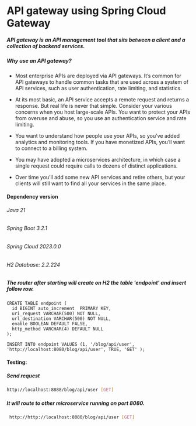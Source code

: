 # API gateway using Spring Cloud Gateway 

##### API gateway is an API management tool that sits between a client and a collection of backend services.
##### Why use an API gateway? 
- Most enterprise APIs are deployed via API gateways. It’s common for API gateways to handle common tasks that are used across a system of API services, such as user authentication, rate limiting, and statistics.

- At its most basic, an API service accepts a remote request and returns a response. But real life is never that simple. Consider your various concerns when you host large-scale APIs.
You want to protect your APIs from overuse and abuse, so you use an authentication service and rate limiting. 

- You want to understand how people use your APIs, so you’ve added analytics and monitoring tools.
If you have monetized APIs, you’ll want to connect to a billing system.

- You may have adopted a microservices architecture, in which case a single request could require calls to dozens of distinct applications.

- Over time you’ll add some new API services and retire others, but your clients will still want to find all your services in the same place.

#### Dependency version 
###### Java 21
###### Spring Boot 3.2.1
###### Spring Cloud 2023.0.0	
###### H2 Database: 2.2.224
		
##### The router after starting will create on H2 the table 'endpoint' and insert follow row.

```
CREATE TABLE endpoint (
  id BIGINT auto_increment  PRIMARY KEY,
  uri_request VARCHAR(500) NOT NULL,
  url_destination VARCHAR(500) NOT NULL,
  enable BOOLEAN DEFAULT FALSE,
  http_method VARCHAR(4) DEFAULT NULL
);
  
INSERT INTO endpoint VALUES (1, '/blog/api/user', 'http://localhost:8080/blog/api/user', TRUE, 'GET' ); 
```


#### Testing:
##### Send request
```sh
http://localhost:8888/blog/api/user [GET] 

```

##### It will route to other microservice running on port 8080.

```sh
 http://http://localhost:8080/blog/api/user [GET]

```